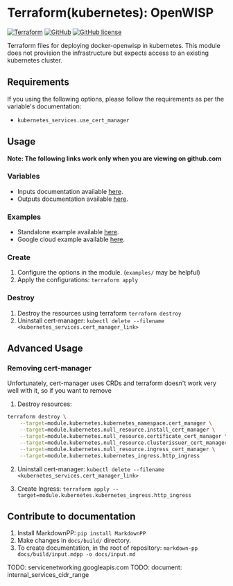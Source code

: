 # Terraform(kubernetes): OpenWISP

[![Terraform](https://img.shields.io/badge/terraform-openwisp-blue)](https://registry.terraform.io/modules/atb00ker/openwisp/kubernetes)
[![GitHub](https://img.shields.io/badge/github-openwisp-success)](https://github.com/openwisp/terraform-kubernetes-openwisp/)
[![GitHub license](https://img.shields.io/github/license/atb00ker/terraform-kubernetes-openwisp.svg)](https://github.com/openwisp/terraform-kubernetes-openwisp/blob/master/LICENSE)

Terraform files for deploying docker-openwisp in kubernetes.
This module does not provision the infrastructure but expects
access to an existing kubernetes cluster.

## Requirements

If you using the following options, please follow the requirements as per the variable's documentation:

- `kubernetes_services.use_cert_manager`

## Usage

**Note: The following links work only when you are viewing on github.com**

### Variables
- Inputs documentation available [here](docs/input.md).
- Outputs documentation available [here](docs/output.md).

### Examples
- Standalone example available [here](examples/standalone).
- Google cloud example available [here](examples/google-cloud).

### Create

1. Configure the options in the module. (`examples/` may be helpful)
2. Apply the configurations: `terraform apply`

### Destroy

1. Destroy the resources using terraform `terraform destroy`
2. Uninstall cert-manager: `kubectl delete --filename <kubernetes_services.cert_manager_link>`

## Advanced Usage

### Removing cert-manager

Unfortunately, cert-manager uses CRDs and terraform doesn't work very well with it, so if you want to remove

1. Destroy resources:

```bash
terraform destroy \
    --target=module.kubernetes.kubernetes_namespace.cert_manager \
    --target=module.kubernetes.null_resource.install_cert_manager \
    --target=module.kubernetes.null_resource.certificate_cert_manager \
    --target=module.kubernetes.null_resource.clusterissuer_cert_manager \
    --target=module.kubernetes.null_resource.ingress_cert_manager \
    --target=module.kubernetes.kubernetes_ingress.http_ingress
```

2. Uninstall cert-manager: `kubectl delete --filename <kubernetes_services.cert_manager_link>`

3. Create Ingress: `terraform apply --target=module.kubernetes.kubernetes_ingress.http_ingress`

## Contribute to documentation

1. Install MarkdownPP: `pip install MarkdownPP`
2. Make changes in `docs/build/` directory.
3. To create documentation, in the root of repository: `markdown-pp docs/build/input.mdpp -o docs/input.md`


TODO: servicenetworking.googleapis.com
TODO: document: internal_services_cidr_range

